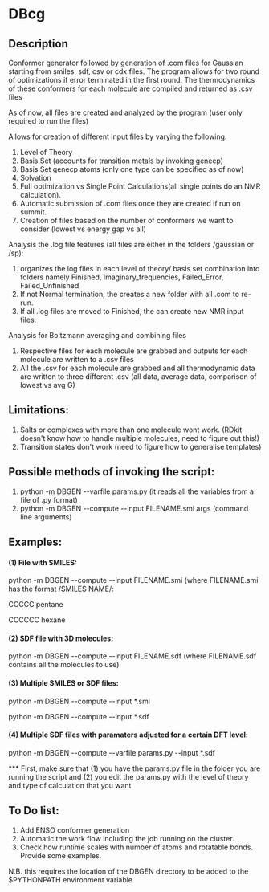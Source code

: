 # DBcg
## Description
Conformer generator followed by generation of .com files for Gaussian starting from smiles, sdf, csv or cdx files.
The program allows for two round of optimizations if error terminated in the first round.
The thermodynamics of these conformers for each molecule are compiled and returned as .csv files

As of now, all files are created and analyzed by the program (user only required to run the files)

Allows for creation of different input files by varying the following:
1. Level of Theory
2. Basis Set (accounts for transition metals by invoking genecp)
2. Basis Set genecp atoms (only one type can be specified as of now)
3. Solvation
4. Full optimization vs Single Point Calculations(all single points do an NMR calculation).
5. Automatic submission of .com files once they are created if run on summit.
6. Creation of files based on the number of conformers we want to consider (lowest vs energy gap vs all)

Analysis the .log file features (all files are either in the folders /gaussian or /sp):
1. organizes the log files in each level of theory/ basis set combination into folders namely Finished, Imaginary_frequencies, Failed_Error, Failed_Unfinished
2. If not Normal termination, the creates a new folder with all .com to re-run.
3. If all .log files are moved to Finished, the can create new NMR input files.

Analysis for Boltzmann averaging and combining files
1. Respective files for each molecule are grabbed and outputs for each molecule are written to a .csv files
2. All the .csv for each molecule are grabbed and all thermodynamic data are written to three different .csv (all data, average data, comparison of lowest vs avg G)

## Limitations:
1. Salts or complexes with more than one molecule wont work. (RDkit doesn't know how to handle multiple molecules, need to figure out this!)
2. Transition states don't work (need to figure how to generalise templates)


## Possible methods of invoking the script:
1. python -m DBGEN --varfile params.py (it reads all the variables from a file of .py format)
2. python -m DBGEN --compute --input FILENAME.smi args (command line arguments)


## Examples:
#### (1) File with SMILES:
python -m DBGEN --compute --input FILENAME.smi
(where FILENAME.smi has the format /SMILES NAME/:

CCCCC pentane

CCCCCC hexane

#### (2) SDF file with 3D molecules:
python -m DBGEN --compute --input FILENAME.sdf
(where FILENAME.sdf contains all the molecules to use)

#### (3) Multiple SMILES or SDF files:
python -m DBGEN --compute --input \*.smi

python -m DBGEN --compute --input \*.sdf

#### (4) Multiple SDF files with paramaters adjusted for a certain DFT level:
python -m DBGEN --compute --varfile params.py --input \*.sdf

*** First, make sure that (1) you have the params.py file in the folder you are running the script and (2) you edit the params.py with the level of theory and type of calculation that you want

## To Do list:
1. Add ENSO conformer generation
2. Automatic the work flow including the job running on the cluster.
3. Check how runtime scales with number of atoms and rotatable bonds. Provide some examples.


N.B. this requires the location of the DBGEN directory to be added to the $PYTHONPATH environment variable

